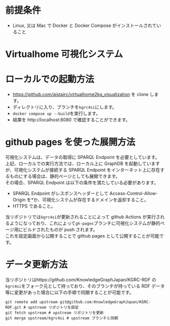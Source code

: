 # 前提条件

- Linux, 又は Mac で Docker と Docker Compose がインストールされていること

# Virtualhome 可視化システム

# ローカルでの起動方法

- https://github.com/aistairc/virtualhome2kg_visualization を clone します。
- ディレクトリに入り、ブランチを`kgrc4si`にします。
- `docker compose up --build`を実行します。
- 結果を http://localhost:8080 で確認することができます。

# github pages を使った展開方法

可視化システムは、データの取得に SPARQL Endpoint を必要としています。  
上記、ローカルでの実行方法では、ローカル上に GraphDB を起動していますが、可視化システムが接続する SPARQL Endpoint をインターネット上に存在するものにする場合は、静的ページとしても展開できます。  
その場合、SPARQL Endpoint は以下の条件を満たしている必要があります。

- SPARQL Endpoint がレスポンスヘッダーとして Access-Control-Allow-Origin を\*か、可視化システムが存在するドメインを返却すること。
- HTTPS であること。

当リポジトリでは`kgrc4si`が更新されることによって github Actions が実行されるようになっており、これによって`gh-pages`ブランチに可視化システムが静的ページ用にビルドされたものが push されます。  
これを設定画面から公開することで github pages として公開することが可能です。

# データ更新方法

当リポジトリはhttps://github.com/KnowledgeGraphJapan/KGRC-RDF の`kgrc4si`をフォーク元として持っており、そのブランチが持っている RDF データ等に変更があった場合に以下の手順で同期することが可能です。

```
git remote add upstream git@github.com:KnowledgeGraphJapan/KGRC-RDF.git # upstream リポジトリを設定
git fetch upstream # upstream リポジトリを更新
git merge upstream/kgrc4si # upstream ブランチと同期
```
